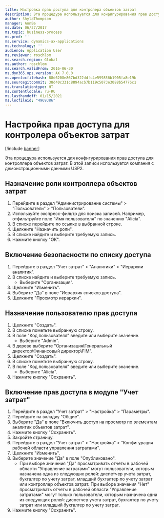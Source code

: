 ```yaml
---
title: Настройка прав доступа для контролера объектов затрат
description: Эта процедура используется для конфигурирования прав доступа для контроллера объектов затрат.
author: ShylaThompson
manager: AnnBe
ms.date: 06/27/2017
ms.topic: business-process
ms.prod: ''
ms.service: dynamics-ax-applications
ms.technology: ''
audience: Application User
ms.reviewer: roschlom
ms.search.region: Global
ms.author: roschlom
ms.search.validFrom: 2016-06-30
ms.dyn365.ops.version: AX 7.0.0
ms.openlocfilehash: 88d6208e867bd322ddfc4e599856b1905fa8e19b
ms.sourcegitcommit: 38d40c331c8894acb7b119c5073e3088b54776c1
ms.translationtype: HT
ms.contentlocale: ru-RU
ms.lasthandoff: 01/15/2021
ms.locfileid: "4969386"
---
```

# <a name="configure-access-rights-for-a-cost-object-controller"></a>Настройка прав доступа для контролера объектов затрат

[!include [banner](../../includes/banner.md)]

Эта процедура используется для конфигурирования прав доступа для контроллера объектов затрат. В этой записи используется компания с демонстрационными данными USP2.


## <a name="assign-the-cost-object-controller-role"></a>Назначение роли контроллера объектов затрат
1. Перейдите в раздел "Администрирование системы" > "Пользователи" > "Пользователи".
2. Используйте экспресс-фильтр для поиска записей. Например, отфильтруйте поле "Имя пользователя" по значению "Alicia".
3. В списке перейдите по ссылке в выбранной строке.
4. Щелкните "Назначить роли".
5. В списке найдите и выберите требуемую запись.
6. Нажмите кнопку "OК".

## <a name="enable-access-list-security"></a>Включение безопасности по списку доступа
1. Перейдите в раздел "Учет затрат" > "Аналитики" > "Иерархии аналитик".
2. В списке найдите и выберите требуемую запись.
    * Выберите "Организация".  
3. Щелкните "Изменить".
4. Выберите "Да" в поле "Иерархия списков доступа".
5. Щелкните "Просмотр иерархии".

## <a name="assign-access-rights-to-user"></a>Назначение пользователю прав доступа
1. Щелкните "Создать".
2. В списке пометьте выбранную строку.
3. В поле "Код пользователя" введите или выберите значение.
    * Выберите "Admin".  
4. В дереве выберите "Организация\Генеральный директор\Финансовый директор\FIM".
5. Щелкните "Создать".
6. В списке пометьте выбранную строку.
7. В поле "Код пользователя" введите или выберите значение.
    * Выберите "Alicia".  
8. Нажмите кнопку "Сохранить".

## <a name="enable-access-rights-in-cost-accounting"></a>Включение прав доступа в модуле "Учет затрат"
1. Перейдите в раздел "Учет затрат" > "Настройка" > "Параметры".
2. Перейдите на вкладку "Общие".
3. Выберите "Да" в поле "Включить доступ на просмотр по элементам аналитик объектов затрат".
4. Нажмите кнопку "Сохранить".
5. Закройте страницу.
6. Перейдите в раздел "Учет затрат" > "Настройка" > "Конфигурация рабочей области управления затратами".
7. Щелкните "Изменить".
8. Выберите значение "Да" в поле "Опубликовано".
    * При выборе значения "Да" просматривать отчеты в рабочей области "Управление затратами" могут пользователи, которым назначена одна из следующих ролей: диспетчер учета затрат, бухгалтер по учету затрат, младший бухгалтер по учету затрат или контроллер объектов затрат. При выборе значения "Нет" просматривать отчеты в рабочей области "Управление затратами" могут только пользователи, которым назначена одна из следующих ролей: диспетчер учета затрат, бухгалтер по учету затрат или младший бухгалтер по учету затрат.    
9. Нажмите кнопку "Сохранить".

